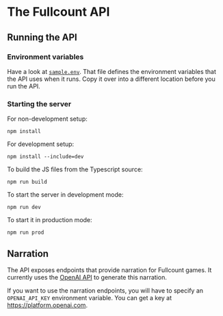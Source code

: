 # The Fullcount API

## Running the API

### Environment variables

Have a look at [`sample.env`](./sample.env). That file defines the environment variables that the API uses when it runs. Copy it over into a different
location before you run the API.

### Starting the server

For non-development setup:

```
npm install
```

For development setup:

```
npm install --include=dev
```

To build the JS files from the Typescript source:

```
npm run build
```

To start the server in development mode:

```
npm run dev
```

To start it in production mode:

```
npm run prod
```

## Narration

The API exposes endpoints that provide narration for Fullcount games. It currently uses the [OpenAI API](https://openai.com/) to generate this narration.

If you want to use the narration endpoints, you will have to specify an `OPENAI_API_KEY` environment variable. You can get a key at https://platform.openai.com.
